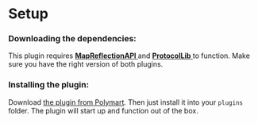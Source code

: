 # Setup

### Downloading the dependencies:

This plugin requires [**MapReflectionAPI** ](https://polymart.org/resource/mapreflectionapi-1-12-1-19.2576)and [**ProtocolLib** ](https://www.spigotmc.org/resources/protocollib.1997/)to function. Make sure you have the right version of both plugins.

### Installing the plugin:

Download [the plugin from Polymart](https://polymart.org/resource/ridecountviewer.2246). Then just install it into your `plugins` folder. The plugin will start up and function out of the box.
